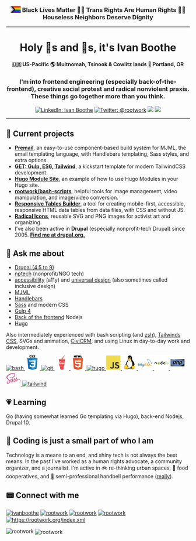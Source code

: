 <h3 align="center"><img src="https://raw.githubusercontent.com/rootwork/rootwork/main/images/Quasar-Pride-Progress.svg" height="18" width="auto" align="texttop" alt="Progress Pride flag by Daniel Quasar" /> Black Lives Matter ✊🏽 Trans Rights Are Human Rights ✊🏽 Houseless Neighbors Deserve Dignity</h2>

---

<h1 align="center">Holy 🦎s and 🦄s, it's Ivan Boothe</h1>
<div align="center">
  <strong
    >🇺🇸 US-Pacific 🌎 Multnomah, Tsinook & Cowlitz lands 🌹 Portland, OR</strong
  >
</div>
<h3 align="center">
  <strong
    >I'm into frontend engineering (especially back-of-the-frontend), creative
    social protest and radical nonviolent praxis. These things go together more
    than you think.</strong
  >
</h3>

<p align="center">
  <a href="https://www.linkedin.com/in/ivanboothe"
    ><img
      src="https://img.shields.io/badge/LinkedIn-blue?style=for-the-badge&logo=linkedin&logoColor=white"
      alt="LinkedIn: Ivan Boothe"
  /></a>
  <a href="https://twitter.com/rootwork"
    ><img
      src="https://img.shields.io/twitter/follow/rootwork?logo=twitter&style=for-the-badge"
      alt="Twitter: @rootwork"
  /></a>
  <a href="https://gitlab.com/rootwork"
    ><img
      src="https://img.shields.io/static/v1?style=for-the-badge&label=GitLab&message=rootwork&color=orange"
  /></a>
  <a href="https://www.drupal.org/u/rootwork"
    ><img
      src="https://img.shields.io/static/v1?style=for-the-badge&label=Drupal&message=rootwork&color=blue"
  /></a>
</p>

---

## 👷 Current projects

- **[Premail](https://premail.dev)**, an easy-to-use component-based build
  system for MJML, the email templating language, with Handlebars templating,
  Sass styles, and extra options.
- **[GET: Gulp, ES6, Tailwind](https://github.com/rootwork/GET)**, a kickstart
  template for modern TailwindCSS development.
- **[Hugo Module Site](https://github.com/rootwork/hugo-module-site)**, an
  example of how to use Hugo Modules in your Hugo site.
- **[rootwork/bash-scripts](https://github.com/rootwork/bash-scripts)**, helpful
  tools for image management, video manipulation, and image/video conversion.
- **[Responsive Tables Builder](https://github.com/rootwork/responsive-tables-builder)**,
  a tool for creating mobile-first, accessible, responsive HTML data tables from
  data files, with CSS and without JS.
- **[Radical Icons](https://gitlab.com/radicons/radicons)**, reusable SVG and
  PNG images for activist art and organizing.
- I've also been active in **Drupal** (especially nonprofit-tech Drupal)
  since 2005. **[Find me at drupal.org.](https://www.drupal.org/u/rootwork)**

## 💁 Ask me about

- [Drupal (4.5 to 9)](https://www.drupal.org/)
- [nptech](https://www.nten.org/) (nonprofit/NGO tech)
- [accessibility](https://www.a11yproject.com/) (a11y) and
  [universal design](https://universaldesign.ie/What-is-Universal-Design/The-7-Principles/)
  (also sometimes called inclusive design)
- [MJML](https://mjml.io/)
- [Handlebars](https://handlebarsjs.com/)
- [Sass](https://sass-lang.com/) and modern CSS
- [Gulp 4](https://gulpjs.com/)
- [Back of the frontend](https://css-tricks.com/front-of-the-front-back-of-the-front/)
  Nodejs
- [Hugo](https://gohugo.io/)

Also intermediately experienced with bash scripting (and
[zsh](https://www.zsh.org/)), [Tailwinds CSS](https://tailwindcss.com/), SVGs
and animation, [CiviCRM](https://civicrm.org/), and using Linux in day-to-day
work and development.

<p align="left">
  <a href="https://www.gnu.org/software/bash/" rel="noreferrer">
    <img
      src="https://www.vectorlogo.zone/logos/gnu_bash/gnu_bash-icon.svg"
      alt="bash"
      width="40"
      height="40"
    />
  </a>
  <a href="https://www.w3schools.com/css/" rel="noreferrer">
    <img
      src="https://raw.githubusercontent.com/devicons/devicon/master/icons/css3/css3-original-wordmark.svg"
      alt="css3"
      width="40"
      height="40"
    />
  </a>
  <a href="https://git-scm.com/" rel="noreferrer">
    <img
      src="https://www.vectorlogo.zone/logos/git-scm/git-scm-icon.svg"
      alt="git"
      width="40"
      height="40"
    />
  </a>
  <a href="https://gulpjs.com" rel="noreferrer">
    <img
      src="https://raw.githubusercontent.com/devicons/devicon/master/icons/gulp/gulp-plain.svg"
      alt="gulp"
      width="40"
      height="40"
    />
  </a>
  <a href="https://www.w3.org/html/" rel="noreferrer">
    <img
      src="https://raw.githubusercontent.com/devicons/devicon/master/icons/html5/html5-original-wordmark.svg"
      alt="html5"
      width="40"
      height="40"
    />
  </a>
  <a href="https://gohugo.io/" rel="noreferrer">
    <img
      src="https://api.iconify.design/logos-hugo.svg"
      alt="hugo"
      width="40"
      height="40"
    />
  </a>
  <a
    href="https://developer.mozilla.org/en-US/docs/Web/JavaScript"
    rel="noreferrer"
  >
    <img
      src="https://raw.githubusercontent.com/devicons/devicon/master/icons/javascript/javascript-original.svg"
      alt="javascript"
      width="40"
      height="40"
    />
  </a>
  <a href="https://www.linux.org/" rel="noreferrer">
    <img
      src="https://raw.githubusercontent.com/devicons/devicon/master/icons/linux/linux-original.svg"
      alt="linux"
      width="40"
      height="40"
    />
  </a>
  <a href="https://www.mysql.com/" rel="noreferrer">
    <img
      src="https://raw.githubusercontent.com/devicons/devicon/master/icons/mysql/mysql-original-wordmark.svg"
      alt="mysql"
      width="40"
      height="40"
    />
  </a>
  <a href="https://nodejs.org" rel="noreferrer">
    <img
      src="https://raw.githubusercontent.com/devicons/devicon/master/icons/nodejs/nodejs-original-wordmark.svg"
      alt="nodejs"
      width="40"
      height="40"
    />
  </a>
  <a href="https://www.php.net" rel="noreferrer">
    <img
      src="https://raw.githubusercontent.com/devicons/devicon/master/icons/php/php-original.svg"
      alt="php"
      width="40"
      height="40"
    />
  </a>
  <a href="https://sass-lang.com" rel="noreferrer">
    <img
      src="https://raw.githubusercontent.com/devicons/devicon/master/icons/sass/sass-original.svg"
      alt="sass"
      width="40"
      height="40"
    />
  </a>
  <a href="https://tailwindcss.com/" rel="noreferrer">
    <img
      src="https://www.vectorlogo.zone/logos/tailwindcss/tailwindcss-icon.svg"
      alt="tailwind"
      width="40"
      height="40"
    />
  </a>
</p>

## 💗 Learning

Go (having somewhat learned Go templating via Hugo), back-end Nodejs, Drupal 10.

## 💭 Coding is just a small part of who I am

Technology is a means to an end, and shiny tech is not always the best means. In
the past I've worked as a human rights advocate, a community organizer, and a
journalist. I'm active in 🚲 re-thinking urban spaces, 🥕 food cooperatives, and
🔔 semi-professional handbell performance
([really](https://www.bellsofthecascades.org/about)).

## 📟 Connect with me

<p align="left">
  <a href="https://linkedin.com/in/ivanboothe" target="blank"
    ><img
      align="center"
      src="https://raw.githubusercontent.com/rahuldkjain/github-profile-readme-generator/master/src/images/icons/Social/linked-in-alt.svg"
      alt="ivanboothe"
      height="30"
      width="40"
  /></a>
  <a href="https://twitter.com/rootwork" target="blank"
    ><img
      align="center"
      src="https://raw.githubusercontent.com/rahuldkjain/github-profile-readme-generator/master/src/images/icons/Social/twitter.svg"
      alt="rootwork"
      height="30"
      width="40"
  /></a>
  <a href="https://codepen.io/rootwork" target="blank"
    ><img
      align="center"
      src="https://raw.githubusercontent.com/rahuldkjain/github-profile-readme-generator/master/src/images/icons/Social/codepen.svg"
      alt="rootwork"
      height="30"
      width="40"
  /></a>
  <a href="https://fb.com/rootwork" target="blank"
    ><img
      align="center"
      src="https://raw.githubusercontent.com/rahuldkjain/github-profile-readme-generator/master/src/images/icons/Social/facebook.svg"
      alt="rootwork"
      height="30"
      width="40"
  /></a>
  <a href="/https://rootwork.org/index.xml" target="blank"
    ><img
      align="center"
      src="https://raw.githubusercontent.com/rahuldkjain/github-profile-readme-generator/master/src/images/icons/Social/rss.svg"
      alt="https://rootwork.org/index.xml"
      height="30"
      width="40"
  /></a>
</p>

<p>
  <img
    align="left"
    src="https://github-readme-stats.vercel.app/api/top-langs?username=rootwork&show_icons=true&locale=en&layout=compact"
    alt="rootwork"
  />
</p>

<p>
  &nbsp;<img
    align="center"
    src="https://github-readme-stats.vercel.app/api?username=rootwork&show_icons=true&locale=en"
    alt="rootwork"
  />
</p>
